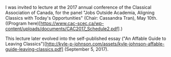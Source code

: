 I was invited to lecture at the 2017 annual conference of the Classical Association of Canada, for the panel "Jobs Outside Academia, Aligning Classics with Today's Opportunities" (Chair: Cassandra Tran), May 10th. ((Program here)[https://www.cac-scec.ca/wp-content/uploads/documents/CAC2017_Schedule2.pdf].)

This lecture later evolved into the self-published essay ("An Affable Guide to Leaving Classics")[http://kyle-p-johnson.com/assets/kyle-johnson-affable-guide-leaving-classics.pdf] (September 5, 2017).

